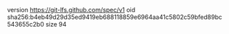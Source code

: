 version https://git-lfs.github.com/spec/v1
oid sha256:b4eb49d29d35ed9419eb688118859e6964aa41c5802c59bfed89bc543655c2b0
size 94

